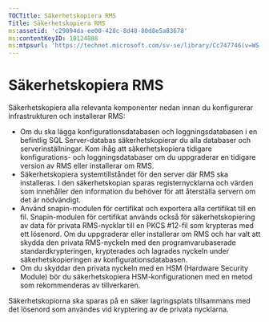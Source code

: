 ```yaml
---
TOCTitle: Säkerhetskopiera RMS
Title: Säkerhetskopiera RMS
ms:assetid: 'c29894da-ee00-428c-8d48-80d8e5a83678'
ms:contentKeyID: 18124888
ms:mtpsurl: 'https://technet.microsoft.com/sv-se/library/Cc747746(v=WS.10)'
---
```


Säkerhetskopiera RMS
====================

Säkerhetskopiera alla relevanta komponenter nedan innan du konfigurerar infrastrukturen och installerar RMS:

-   Om du ska lägga konfigurationsdatabasen och loggningsdatabasen i en befintlig SQL Server-databas säkerhetskopierar du alla databaser och serverinställningar. Kom ihåg att säkerhetskopiera tidigare konfigurations- och loggningsdatabaser om du uppgraderar en tidigare version av RMS eller installerar om RMS.
-   Säkerhetskopiera systemtillståndet för den server där RMS ska installeras. I den säkerhetskopian sparas registernycklarna och värden som innehåller den information du behöver för att återställa servern om det är nödvändigt.
-   Använd snapin-modulen för certifikat och exportera alla certifikat till en fil. Snapin-modulen för certifikat används också för säkerhetskopiering av data för privata RMS-nycklar till en PKCS \#12-fil som krypteras med ett lösenord. Om du uppgraderar eller installerar om RMS och har valt att skydda den privata RMS-nyckeln med den programvarubaserade standardkrypteringen, krypterades och lagrades nyckeln under säkerhetskopieringen av konfigurationsdatabasen.
-   Om du skyddar den privata nyckeln med en HSM (Hardware Security Module) bör du säkerhetskopiera HSM-konfigurationen med en metod som rekommenderas av tillverkaren.

Säkerhetskopiorna ska sparas på en säker lagringsplats tillsammans med det lösenord som användes vid kryptering av de privata nycklarna.

